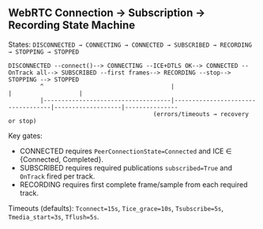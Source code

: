 ## WebRTC Connection → Subscription → Recording State Machine

States: `DISCONNECTED → CONNECTING → CONNECTED → SUBSCRIBED → RECORDING → STOPPING → STOPPED`

```
DISCONNECTED --connect()--> CONNECTING --ICE+DTLS OK--> CONNECTED --OnTrack all--> SUBSCRIBED --first frames--> RECORDING --stop--> STOPPING --> STOPPED
         ^                                    |                                   |                   |              
         |------------------------------------|-----------------------------------|-------------------|---------------
                                         (errors/timeouts → recovery or stop)
```

Key gates:
- CONNECTED requires `PeerConnectionState=Connected` and ICE ∈ {Connected, Completed}.
- SUBSCRIBED requires required publications `subscribed=True` and `OnTrack` fired per track.
- RECORDING requires first complete frame/sample from each required track.

Timeouts (defaults): `Tconnect=15s`, `Tice_grace=10s`, `Tsubscribe=5s`, `Tmedia_start=3s`, `Tflush=5s`.



